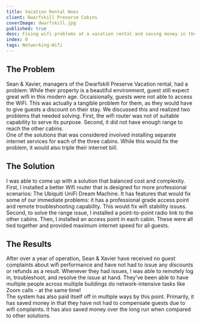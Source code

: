 ```yaml
---
title: Vacation Rental Woes
client: Dwarfskill Preserve Cabins
coverImage: dwarfskill.jpg
published: true
desc: Fixing wifi problems at a vacation rental and saving money in the process.
index: 0
tags: Networking-Wifi
---
```

## The Problem
Sean & Xavier, managers of the Dwarfskill Preserve Vacation rental, had a problem: While their property is a beautiful environment, guest still expect great wifi in this modern age. Occaisionally, guests were not able to access the WiFi. This was actually a tangible problem for them, as they would have to give guests a discount on their stay. We discussed this and realized two problems that needed solving. First, the wifi router was not of suitable capability to serve its purpose. Second, it did not have enough range to reach the other cabins.  
One of the solutions that was considered involved installing separate internet services for each of the three cabins. While this would fix the problem, it would also triple their internet bill.
## The Solution
I was able to come up with a solution that balanced cost and complexity.  
First, I installed a better Wifi router that is designed for more professional scenarios: The Ubiquiti UniFi Dream Machine. It has features that would fix some of our immediate problems: it has a professional grade access point and remote troubleshooting capability. This would fix wifi stability issues.  
Second, to solve the range issue, I installed a point-to-point radio link to the other cabins. Then, I installed an access point in each cabin. These were all tied together and provided maximum internet speed for all guests.
## The Results
After over a year of operation, Sean & Xavier have received no guest complaints about wifi performance and have not had to issue any discounts or refunds as a result. Whenever they had issues, I was able to remotely log in, troubleshoot, and resolve the issue at hand. They've been able to have multiple people across multiple buildings do network-intensive tasks like Zoom calls - at the same time!   
The system has also paid itself off in multiple ways by this point. Primarily, it has saved money in that they have not had to compensate guests due to wifi complaints.  It has also saved money over the long run when compared to other solutions. 